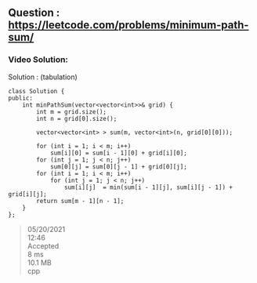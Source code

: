 ## Question : https://leetcode.com/problems/minimum-path-sum/

### Video Solution: 

Solution : (tabulation)
```
class Solution {
public:
    int minPathSum(vector<vector<int>>& grid) {
        int m = grid.size();
        int n = grid[0].size(); 
        
        vector<vector<int> > sum(m, vector<int>(n, grid[0][0]));
        
        for (int i = 1; i < m; i++)
            sum[i][0] = sum[i - 1][0] + grid[i][0];
        for (int j = 1; j < n; j++)
            sum[0][j] = sum[0][j - 1] + grid[0][j];
        for (int i = 1; i < m; i++)
            for (int j = 1; j < n; j++)
                sum[i][j]  = min(sum[i - 1][j], sum[i][j - 1]) + grid[i][j];
        return sum[m - 1][n - 1];
    }
};
```
>05/20/2021 <br>
>12:46  <br>
>Accepted <br>
>8 ms <br>
>10.1 MB	<br>
>cpp <br>
